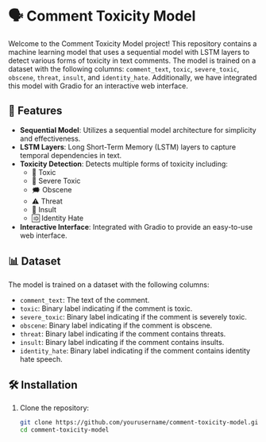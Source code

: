 # 🗣️ Comment Toxicity Model

Welcome to the Comment Toxicity Model project! This repository contains a machine learning model that uses a sequential model with LSTM layers to detect various forms of toxicity in text comments. The model is trained on a dataset with the following columns: `comment_text`, `toxic`, `severe_toxic`, `obscene`, `threat`, `insult`, and `identity_hate`. Additionally, we have integrated this model with Gradio for an interactive web interface.

## 🌟 Features

- **Sequential Model**: Utilizes a sequential model architecture for simplicity and effectiveness.
- **LSTM Layers**: Long Short-Term Memory (LSTM) layers to capture temporal dependencies in text.
- **Toxicity Detection**: Detects multiple forms of toxicity including:
  - 🧨 Toxic
  - 🚨 Severe Toxic
  - 🗯️ Obscene
  - ⚠️ Threat
  - 🤬 Insult
  - 🆔 Identity Hate
- **Interactive Interface**: Integrated with Gradio to provide an easy-to-use web interface.

## 📊 Dataset

The model is trained on a dataset with the following columns:
- `comment_text`: The text of the comment.
- `toxic`: Binary label indicating if the comment is toxic.
- `severe_toxic`: Binary label indicating if the comment is severely toxic.
- `obscene`: Binary label indicating if the comment is obscene.
- `threat`: Binary label indicating if the comment contains threats.
- `insult`: Binary label indicating if the comment contains insults.
- `identity_hate`: Binary label indicating if the comment contains identity hate speech.

## 🛠️ Installation

1. Clone the repository:
   ```bash
   git clone https://github.com/yourusername/comment-toxicity-model.git
   cd comment-toxicity-model
